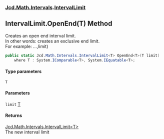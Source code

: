 ### [Jcd.Math.Intervals](Jcd.Math.Intervals.md 'Jcd.Math.Intervals').[IntervalLimit](Jcd.Math.Intervals.IntervalLimit.md 'Jcd.Math.Intervals.IntervalLimit')

## IntervalLimit.OpenEnd<T>(T) Method

Creates an open end interval limit.  
In other words: creates an exclusive end limit.    
For example: ...,limit)

```csharp
public static Jcd.Math.Intervals.IntervalLimit<T> OpenEnd<T>(T limit)
    where T : System.IComparable<T>, System.IEquatable<T>;
```
#### Type parameters

<a name='Jcd.Math.Intervals.IntervalLimit.OpenEnd_T_(T).T'></a>

`T`
#### Parameters

<a name='Jcd.Math.Intervals.IntervalLimit.OpenEnd_T_(T).limit'></a>

`limit` [T](Jcd.Math.Intervals.IntervalLimit.OpenEnd_T_(T).md#Jcd.Math.Intervals.IntervalLimit.OpenEnd_T_(T).T 'Jcd.Math.Intervals.IntervalLimit.OpenEnd<T>(T).T')

#### Returns
[Jcd.Math.Intervals.IntervalLimit&lt;](Jcd.Math.Intervals.IntervalLimit_T_.md 'Jcd.Math.Intervals.IntervalLimit<T>')[T](Jcd.Math.Intervals.IntervalLimit.OpenEnd_T_(T).md#Jcd.Math.Intervals.IntervalLimit.OpenEnd_T_(T).T 'Jcd.Math.Intervals.IntervalLimit.OpenEnd<T>(T).T')[&gt;](Jcd.Math.Intervals.IntervalLimit_T_.md 'Jcd.Math.Intervals.IntervalLimit<T>')  
The new interval limit